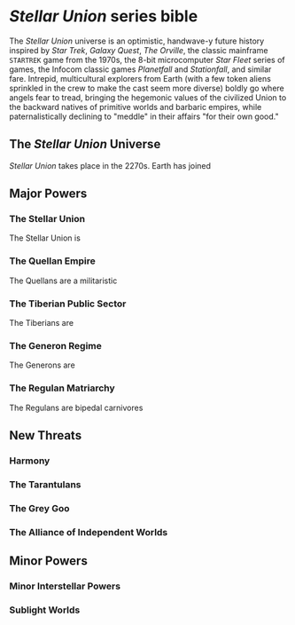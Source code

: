 # *Stellar Union* series bible

The *Stellar Union* universe is an optimistic, handwave-y future history inspired by *Star Trek*, *Galaxy Quest*, *The Orville*,  the classic mainframe `STARTREK` game from the 1970s, the 8-bit microcomputer *Star Fleet* series of games, the Infocom classic games *Planetfall* and *Stationfall*, and similar fare. Intrepid, multicultural explorers from Earth (with a few token aliens sprinkled in the crew to make the cast seem more diverse) boldly go where angels fear to tread, bringing the hegemonic values of the civilized Union to the backward natives of primitive worlds and barbaric empires, while paternalistically declining to "meddle" in their affairs "for their own good."

## The *Stellar Union* Universe

*Stellar Union* takes place in the 2270s. Earth has joined

## Major Powers
### The Stellar Union
The Stellar Union is 

### The Quellan Empire
The Quellans are a militaristic 

### The Tiberian Public Sector
The Tiberians are 

### The Generon Regime
The Generons are 

### The Regulan Matriarchy
The Regulans are bipedal carnivores 

## New Threats
### Harmony

### The Tarantulans

### The Grey Goo

### The Alliance of Independent Worlds

## Minor Powers
### Minor Interstellar Powers

### Sublight Worlds
<!--stackedit_data:
eyJoaXN0b3J5IjpbMTQzNjgxNzM3Myw5NzI3MjQwNzYsMjEzMD
ExNjMwLDM3NDMxMzY1MF19
-->